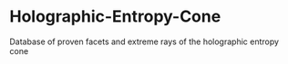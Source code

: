 # Holographic-Entropy-Cone
Database of proven facets and extreme rays of the holographic entropy cone
